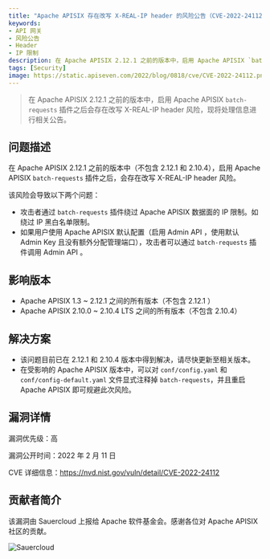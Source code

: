 ```yaml
---
title: "Apache APISIX 存在改写 X-REAL-IP header 的风险公告（CVE-2022-24112）"
keywords: 
- API 网关
- 风险公告
- Header
- IP 限制
description: 在 Apache APISIX 2.12.1 之前的版本中，启用 Apache APISIX `batch-requests` 插件之后会存在改写 X-REAL-IP header 风险，现将处理信息进行相关公告。
tags: [Security]
image: https://static.apiseven.com/2022/blog/0818/cve/CVE-2022-24112.png
---
```


> 在 Apache APISIX 2.12.1 之前的版本中，启用 Apache APISIX `batch-requests` 插件之后会存在改写 X-REAL-IP header 风险，现将处理信息进行相关公告。

<!--truncate-->

## 问题描述

在 Apache APISIX 2.12.1 之前的版本中（不包含 2.12.1 和 2.10.4），启用 Apache APISIX `batch-requests` 插件之后，会存在改写 X-REAL-IP header 风险。

该风险会导致以下两个问题：

- 攻击者通过 `batch-requests` 插件绕过 Apache APISIX 数据面的 IP 限制。如绕过 IP 黑白名单限制。
- 如果用户使用 Apache APISIX 默认配置（启用 Admin API ，使用默认 Admin Key 且没有额外分配管理端口），攻击者可以通过 `batch-requests` 插件调用 Admin API 。

## 影响版本

- Apache APISIX 1.3 ~ 2.12.1  之间的所有版本（不包含 2.12.1 ）
- Apache APISIX 2.10.0 ~ 2.10.4 LTS 之间的所有版本（不包含 2.10.4）

## 解决方案

- 该问题目前已在 2.12.1 和 2.10.4 版本中得到解决，请尽快更新至相关版本。
- 在受影响的 Apache APISIX 版本中，可以对 `conf/config.yaml` 和 `conf/config-default.yaml` 文件显式注释掉 `batch-requests`，并且重启 Apache APISIX 即可规避此次风险。

## 漏洞详情

漏洞优先级：高

漏洞公开时间：2022 年 2 月 11 日

CVE 详细信息：https://nvd.nist.gov/vuln/detail/CVE-2022-24112

## 贡献者简介

该漏洞由 Sauercloud 上报给 Apache 软件基金会。感谢各位对 Apache APISIX 社区的贡献。

![Sauercloud](https://static.apiseven.com/202108/1644632196291-6b9bca14-7893-47c7-9f93-99c28ff54044.png)
